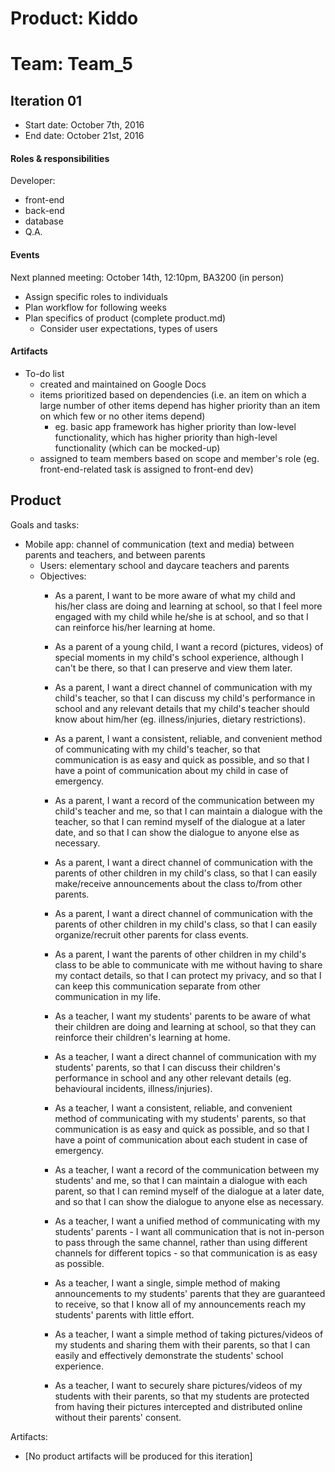 # Product: Kiddo
# Team: Team_5

## Iteration 01

 * Start date: October 7th, 2016
 * End date: October 21st, 2016

#### Roles & responsibilities

Developer:
 * front-end
 * back-end
 * database
 * Q.A.

#### Events

Next planned meeting: October 14th, 12:10pm, BA3200 (in person)
 * Assign specific roles to individuals
 * Plan workflow for following weeks
 * Plan specifics of product (complete product.md)
   * Consider user expectations, types of users

#### Artifacts

 * To-do list
   * created and maintained on Google Docs 
   * items prioritized based on dependencies (i.e. an item on which a large number of other items depend has higher priority than an item on which few or no other items depend)
     *  eg. basic app framework has higher priority than low-level functionality, which has higher priority than high-level functionality (which can be mocked-up)
   * assigned to team members based on scope and member's role (eg. front-end-related task is assigned to front-end dev)


## Product

Goals and tasks:

 * Mobile app: channel of communication (text and media) between parents and teachers, and between parents
   * Users: elementary school and daycare teachers and parents
   * Objectives:
     * As a parent, I want to be more aware of what my child and his/her class are doing and learning at school, so that I feel more engaged with my child while he/she is at school, and so that I can reinforce his/her learning at home.
     * As a parent of a young child, I want a record (pictures, videos) of special moments in my child's school experience, although I can't be there, so that I can preserve and view them later.
     * As a parent, I want a direct channel of communication with my child's teacher, so that I can discuss my child's performance in school and any relevant details that my child's teacher should know about him/her (eg. illness/injuries, dietary restrictions).
     * As a parent, I want a consistent, reliable, and convenient method of communicating with my child's teacher, so that communication is as easy and quick as possible, and so that I have a point of communication about my child in case of emergency.
     * As a parent, I want a record of the communication between my child's teacher and me, so that I can maintain a dialogue with the teacher, so that I can remind myself of the dialogue at a later date, and so that I can show the dialogue to anyone else as necessary.
     * As a parent, I want a direct channel of communication with the parents of other children in my child's class, so that I can easily make/receive announcements about the class to/from other parents.
     * As a parent, I want a direct channel of communication with the parents of other children in my child's class, so that I can easily organize/recruit other parents for class events.
     * As a parent, I want the parents of other children in my child's class to be able to communicate with me without having to share my contact details, so that I can protect my privacy, and so that I can keep this communication separate from other communication in my life.
     
     
     * As a teacher, I want my students' parents to be aware of what their children are doing and learning at school, so that they can reinforce their children's learning at home.
     * As a teacher, I want a direct channel of communication with my students' parents, so that I can discuss their children's performance in school and any other relevant details (eg. behavioural incidents, illness/injuries).
     * As a teacher, I want a consistent, reliable, and convenient method of communicating with my students' parents, so that communication is as easy and quick as possible, and so that I have a point of communication about each student in case of emergency.
     * As a teacher, I want a record of the communication between my students' and me, so that I can maintain a dialogue with each parent, so that I can remind myself of the dialogue at a later date, and so that I can show the dialogue to anyone else as necessary.
     * As a teacher, I want a unified method of communicating with my students' parents - I want all communication that is not in-person to pass through the same channel, rather than using different channels for different topics - so that communication is as easy as possible.
     * As a teacher, I want a single, simple method of making announcements to my students' parents that they are guaranteed to receive, so that I know all of my announcements reach my students' parents with little effort.
     * As a teacher, I want a simple method of taking pictures/videos of my students and sharing them with their parents, so that I can easily and effectively demonstrate the students' school experience.
     * As a teacher, I want to securely share pictures/videos of my students with their parents, so that my students are protected from having their pictures intercepted and distributed online without their parents' consent.

Artifacts:

 * [No product artifacts will be produced for this iteration]
